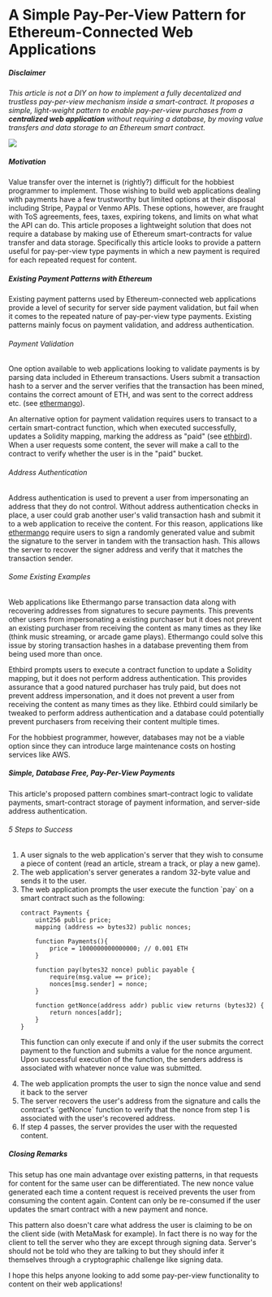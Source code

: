 # A Simple Pay-Per-View Pattern for Ethereum-Connected Web Applications

##### Disclaimer
*This article is not a DIY on how to implement a fully decentalized and trustless pay-per-view mechanism inside a smart-contract. It proposes a simple, light-weight pattern to enable pay-per-view purchases from a **centralized web application** without requiring a database, by moving value transfers and data storage to an Ethereum smart contract.*

<img src="https://images.unsplash.com/photo-1520239432281-c4011f9f46ef?ixlib=rb-0.3.5&ixid=eyJhcHBfaWQiOjEyMDd9&s=0878477cb12832504383bdb4135051b7&auto=format&fit=crop&w=1500&q=80" />

##### Motivation
Value transfer over the internet is (rightly?) difficult for the hobbiest programmer to implement. Those wishing to build web applications dealing with payments have a few trustworthy but limited options at their disposal including Stripe, Paypal or Venmo APIs. These options, however, are fraught with ToS agreements, fees, taxes, expiring tokens, and limits on what what the API can do. This article proposes a lightweight solution that does not require a database by making use of Ethereum smart-contracts for value transfer and data storage. Specifically this article looks to provide a pattern useful for pay-per-view type payments in which a new payment is required for each repeated request for content. 

##### Existing Payment Patterns with Ethereum
Existing payment patterns used by Ethereum-connected web applications provide a level of security for server side payment validation, but fail when it comes to the repeated nature of pay-per-view type payments. Existing patterns mainly focus on payment validation, and address authentication. 

###### Payment Validation
One option available to web applications looking to validate payments is by parsing data included in Ethereum transactions. Users submit a transaction hash to a server and the server verifies that the transaction has been mined, contains the correct amount of ETH, and was sent to the correct address etc. (see [ethermango](https://www.reddit.com/r/ethdev/comments/85upbo/i_got_tired_of_joke_dapps_so_i_tried_making/dw0hhbl/)). 

An alternative option for payment validation requires users to transact to a certain smart-contract function, which when executed successfully, updates a Solidity mapping, marking the address as "paid" (see [ethbird](https://etherscan.io/address/0x0e57dd440090561c3c72df021dcc3d3bab3da5ab)). When a user requests some content, the sever will make a call to the contract to verify whether the user is in the "paid" bucket.

###### Address Authentication
Address authentication is used to prevent a user from impersonating an address that they do not control. Without address authentication checks in place, a user could grab another user's valid transaction hash and submit it to a web application to receive the content. For this reason, applications like [ethermango](https://ethermango.com/) require users to sign a randomly generated value and submit the signature to the server in tandem with the transaction hash. This allows the server to recover the signer address and verify that it matches the transaction sender.

###### Some Existing Examples

Web applications like Ethermango parse transaction data along with recovering addresses from signatures to secure payments. This prevents other users from impersonating a existing purchaser but it does not prevent an existing purchaser from receiving the content as many times as they like (think music streaming, or arcade game plays). Ethermango could solve this issue by storing transaction hashes in a database preventing them from being used more than once. 

Ethbird prompts users to execute a contract function to update a Solidity mapping, but it does not perform address authentication. This provides assurance that a good natured purchaser has truly paid, but does not prevent address impersonation, and it does not prevent a user from receiving the content as many times as they like. Ethbird could similarly be tweaked to perform address authentication and a database could potentially prevent purchasers from receiving their content multiple times.

For the hobbiest programmer, however, databases may not be a viable option since they can introduce large maintenance costs on hosting services like AWS.

##### Simple, Database Free, Pay-Per-View Payments  
This article's proposed pattern combines smart-contract logic to validate payments, smart-contract storage of payment information, and server-side address authentication.


###### 5 Steps to Success
<ol>
<li>A user signals to the web application's server that they wish to consume a piece of content (read an article, stream a track, or play a new game).
</li>

<li>The web application's server generates a random 32-byte value and sends it to the user.
</li>
 
<li>
The web application prompts the user execute the function `pay` on a smart contract such as the following:
    
    contract Payments {
        uint256 public price;
	    mapping (address => bytes32) public nonces;

	    function Payments(){
            price = 1000000000000000; // 0.001 ETH
        }
 
        function pay(bytes32 nonce) public payable {
            require(msg.value == price);
            nonces[msg.sender] = nonce;
        }
    
        function getNonce(address addr) public view returns (bytes32) {
            return nonces[addr];
        }
    }
This function can only execute if and only if the user submits the correct payment to the function and submits a value for the nonce argument. Upon successful execution of the function, the senders address is associated with whatever nonce value was submitted.
</li>
<li>
The web application prompts the user to sign the nonce value and send it back to the server
</li>
<li>
The server recovers the user's address from the signature and calls the contract's `getNonce` function to verify that the nonce from step 1 is associated with the user's recovered address.
</li>
<li>
If step 4 passes, the server provides the user with the requested content.
</li>
</ol>

##### Closing Remarks
This setup has one main advantage over existing patterns, in that requests for content for the same user can be differentiated. The new nonce value generated each time a content request is received prevents the user from consuming the content again. Content can only be re-consumed if the user updates the smart contract with a new payment and nonce. 

This pattern also doesn't care what address the user is claiming to be on the client side (with MetaMask for example). In fact there is no way for the client to tell the server who they are except through signing data. Server's should not be told who they are talking to but they should infer it themselves through a cryptographic challenge like signing data. 

I hope this helps anyone looking to add some pay-per-view functionality to content on their web applications!
